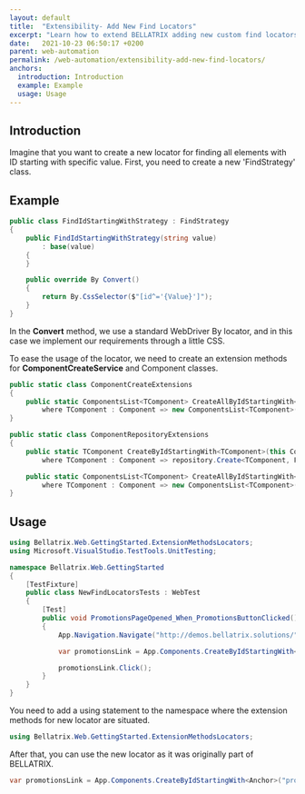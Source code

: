 ```yaml
---
layout: default
title:  "Extensibility- Add New Find Locators"
excerpt: "Learn how to extend BELLATRIX adding new custom find locators."
date:   2021-10-23 06:50:17 +0200
parent: web-automation
permalink: /web-automation/extensibility-add-new-find-locators/
anchors:
  introduction: Introduction
  example: Example
  usage: Usage
---
```

Introduction
------------
Imagine that you want to create a new locator for finding all elements with ID starting with specific value. First, you need to create a new 'FindStrategy' class.

Example
-------
```csharp
public class FindIdStartingWithStrategy : FindStrategy
{
    public FindIdStartingWithStrategy(string value)
        : base(value)
    {
    }

    public override By Convert()
    {
        return By.CssSelector($"[id^='{Value}']");
    }
}
```
In the **Convert** method, we use a standard WebDriver By locator, and in this case we implement our requirements through a little CSS.

To ease the usage of the locator, we need to create an extension methods for **ComponentCreateService** and Component classes.

```csharp
public static class ComponentCreateExtensions
{
    public static ComponentsList<TComponent> CreateAllByIdStartingWith<TComponent>(this Element element, string idEnding)
        where TComponent : Component => new ComponentsList<TComponent>(new FindIdStartingWithStrategy(idEnding), component.WrappedElement);
}
```

```csharp
public static class ComponentRepositoryExtensions
{
    public static TComponent CreateByIdStartingWith<TComponent>(this ComponentCreateService repository, string idPrefix, bool shouldCache = false)
        where TComponent : Component => repository.Create<TComponent, FindIdStartingWithStrategy>(new FindIdStartingWithStrategy(idPrefix), shouldCache);

    public static ComponentsList<TComponent> CreateAllByIdStartingWith<TComponent>(this ComponentCreateService repository, string idPrefix)
        where TComponent : Component => new ComponentsList<TComponent>(new FindIdStartingWithStrategy(idPrefix), null);
}
```

Usage
------------
```csharp
using Bellatrix.Web.GettingStarted.ExtensionMethodsLocators;
using Microsoft.VisualStudio.TestTools.UnitTesting;

namespace Bellatrix.Web.GettingStarted
{
    [TestFixture]
    public class NewFindLocatorsTests : WebTest
    {
        [Test]
        public void PromotionsPageOpened_When_PromotionsButtonClicked()
        {
            App.Navigation.Navigate("http://demos.bellatrix.solutions/");

            var promotionsLink = App.Components.CreateByIdStartingWith<Anchor>("promo");

            promotionsLink.Click();
        }
    }
}
```
You need to add a using statement to the namespace where the extension methods for new locator are situated.

```csharp
using Bellatrix.Web.GettingStarted.ExtensionMethodsLocators;
```
After that, you can use the new locator as it was originally part of BELLATRIX.
```csharp
var promotionsLink = App.Components.CreateByIdStartingWith<Anchor>("promo");
```